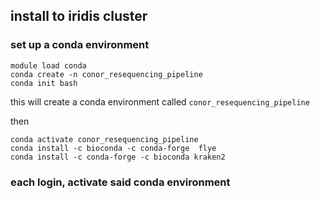 ## install to iridis cluster

### set up a conda environment

```
module load conda
conda create -n conor_resequencing_pipeline
conda init bash
```

this will create a conda environment called `conor_resequencing_pipeline`


then 

```
conda activate conor_resequencing_pipeline
conda install -c bioconda -c conda-forge  flye
conda install -c conda-forge -c bioconda kraken2
```

### each login, activate said conda environment

